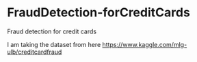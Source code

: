 # FraudDetection-forCreditCards
Fraud detection for credit cards

I am taking the dataset from here
https://www.kaggle.com/mlg-ulb/creditcardfraud